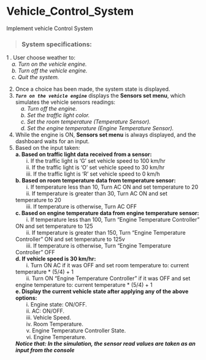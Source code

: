 # Vehicle_Control_System
Implement vehicle Control System 
>### System specifications: 
1 . User choose weather to:<br>
&emsp;*a. Turn on the vehicle engine.*<br>
&emsp;*b. Turn off the vehicle engine.*<br>
&emsp;*c. Quit the system.*<br>

2. Once a choice has been made, the system state is displayed.<br>
3. ***`Turn on the vehicle engine`*** displays the **Sensors set menu**, which simulates the vehicle sensors readings:<br>
&emsp;*a. Turn off the engine.*<br>
&emsp;*b. Set the traffic light color.*<br>
&emsp;*c. Set the room temperature (Temperature Sensor).*<br>
&emsp;*d. Set the engine temperature (Engine Temperature Sensor).*<br>
4. While the engine is ON, **Sensors set menu** is always displayed, and the dashboard waits for an input.<br>
5. Based on the input taken:<br>
**a. Based on traffic light data received from a sensor:**<br>
&emsp;&emsp;i. If the traffic light is ‘G’ set vehicle speed to 100 km/hr<br>
&emsp;&emsp;ii. If the traffic light is ‘O’ set vehicle speed to 30 km/hr<br>
&emsp;&emsp;iii. If the traffic light is ‘R’ set vehicle speed to 0 km/h<br>
**b. Based on room temperature data from temperature sensor:**<br>
&emsp;&emsp;i. If temperature less than 10, Turn AC ON and set temperature to 20<br>
&emsp;&emsp;ii. If temperature is greater than 30, Turn AC ON and set temperature to 20<br>
&emsp;&emsp;iii. If temperature is otherwise, Turn AC OFF<br>
**c. Based on engine temperature data from engine temperature sensor:**<br>
&emsp;&emsp;i. If temperature less than 100, Turn “Engine Temperature Controller” ON and set temperature to 125<br>
&emsp;&emsp;ii. If temperature is greater than 150, Turn “Engine Temperature Controller” ON and set temperature to 125v<br>
&emsp;&emsp;iii. If temperature is otherwise, Turn “Engine Temperature Controller” OFF<br>
**d. If vehicle speed is 30 km/hr:**<br>
&emsp;&emsp;i. Turn ON AC if it was OFF and set room temperature to: current temperature * (5/4) + 1<br>
&emsp;&emsp;ii. Turn ON “Engine Temperature Controller” if it was OFF and set engine temperature to: current temperature * (5/4) + 1<br>
**e. Display the current vehicle state after applying any of the above options:**<br>
&emsp;&emsp;i. Engine state: ON/OFF.<br>
&emsp;&emsp;ii. AC: ON/OFF.<br>
&emsp;&emsp;iii. Vehicle Speed.<br>
&emsp;&emsp;iv. Room Temperature.<br>
&emsp;&emsp;v. Engine Temperature Controller State.<br>
&emsp;&emsp;vi. Engine Temperature.<br>
***Notice that: In the simulation, the sensor read values are taken as an input from the console***<br>

